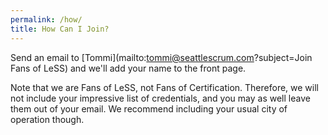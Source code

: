 ```yaml
---
permalink: /how/
title: How Can I Join?
---
```

Send an email to [Tommi](mailto:tommi@seattlescrum.com?subject=Join Fans of LeSS) and we'll add your name to the front page.

Note that we are Fans of LeSS, not Fans of Certification.  Therefore, we will not include your impressive list of credentials, and you may as well leave them out of your email.  We recommend including your usual city of operation though.

